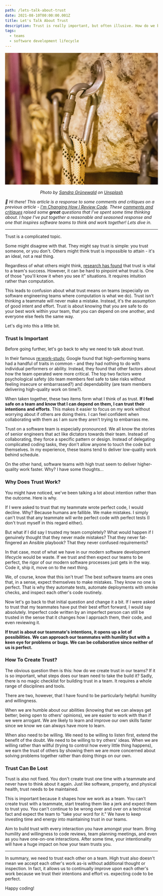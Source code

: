 ```yaml
---
path: /lets-talk-about-trust
date: 2021-08-10T00:00:00.001Z
title: Let's Talk About Trust
description: Trust is really important, but often illusive. How do we build it on our teams to help oursleves build great software? 
tags:
  - teams
  - software development lifecycle
---
```


![](../assets/sandra-grunewald-erqADkxgbKM-unsplash.jpg)

<center>

<i>

Photo by <a href="https://unsplash.com/@elmuff?utm_source=unsplash&utm_medium=referral&utm_content=creditCopyText">Sandra Grünewald</a> on <a href="https://unsplash.com/s/photos/carabiner?utm_source=unsplash&utm_medium=referral&utm_content=creditCopyText">Unsplash</a>

</i>

</center>
  

_👋 Hi there! This article is a response to some comments and critiques on a previous article - [I'm Changing How I Review Code](https://dangoslen.me/blog/changing-how-i-review-code/). These [comments and critiques](https://dev.to/dangoslen/i-m-changing-how-i-review-code-328g) raised some **great** questions that I've spent some time thinking about. I hope I've put together a reasonable and seasoned response and one that inspires software teams to think and work together! Lets dive in._

---

Trust is a complicated topic.

Some might disagree with that. They might say trust is simple: you trust someone, or you don't. Others might think trust is impossible to attain - it's an ideal, not a real thing.

Regardless of what others might think, [research has found](https://www.ccl.org/wp-content/uploads/2017/05/why-trust-is-critical-team-success-research-report.pdf) that trust is vital to a team's success. However, it can be hard to pinpoint what trust is. One of those "you'll know it when you see it" situations. It requires intuition rather than computation.

This leads to confusion about what trust means on teams (especially on software engineering teams where computation is what we do). Trust isn't thinking a teammate will never make a mistake. Instead, it's the assumption of good intent and effort. Trust is about knowing that you are safe to do your best work within your team, that you can depend on one another, and everyone else feels the same way.

Let's dig into this a little bit.

### Trust Is Important
Before going further, let's go back to why we need to talk about trust.

In their famous [re:work-study](https://rework.withgoogle.com/blog/five-keys-to-a-successful-google-team/), Google found that high-performing teams had a handful of traits in common - and they had nothing to do with individual performers or ability. Instead, they found that other factors about how the team operated were more critical. The top two factors were psychological safety (do team members feel safe to take risks without feeling insecure or embarrassed?) and dependability (are team members delivering high-quality work on time?).

When taken together, these two items form what I think of as trust. **If I feel safe on a team and know that I can depend on them, I can trust their intentions and efforts**. This makes it easier to focus on my work without worrying about if others are doing theirs. I can feel confident when collaborating with them as I am sure they aren't trying to embarrass me.

Trust on a software team is especially pronounced. We all know the stories of senior engineers that act like dictators towards their team. Instead of collaborating, they force a specific pattern or design. Instead of delegating complicated coding tasks, they don't allow anyone to touch the code but themselves. In my experience, these teams tend to deliver low-quality work behind schedule. 

On the other hand, software teams with high trust seem to deliver higher-quality work faster. Why? I have some thoughts...

### Why Does Trust Work?
You might have noticed, we've been talking a lot about intention rather than the outcome. Here is why.

If I were asked to trust that my teammate wrote perfect code, I would decline. Why? Because humans are fallible. We make mistakes. I simply can't trust that any teammate will write perfect code with perfect tests (I don't trust myself in this regard either).

But what if I did say I trusted my team completely? What would happen if I genuinely thought that they never made mistakes? That they never fat-fingered an Ansible playbook? That they never confused requirements?

In that case, most of what we have in our modern software development lifecycle would be waste. If we trust and then expect our teams to be perfect, the rigor of our modern software processes just gets in the way. Code it, ship it, move on to the next thing.

We, of course, know that this isn't true! The best software teams are ones that, in a sense, expect themselves to make mistakes. They know no one is perfect. That is why they automate tests, automate deployments with smoke checks, and inspect each other's code routinely.

Now let's go back to that initial question and change it a bit. If I were asked to trust that my teammates have put their best effort forward, I would say absolutely. Imperfect code written by an imperfect person can still be trusted in the sense that it changes how I approach them, their code, and even reviewing it.

**If trust is about our teammate's intentions, it opens up a lot of possibilities. We can approach our teammates with humility but with a keen eye for problems or bugs. We can be collaborative since neither of us is perfect.**

### How To Create Trust?
The obvious question then is this: how do we create trust in our teams? If it is so important, what steps does our team need to take the build it?
Sadly, there is no magic checklist for building trust in a team. It requires a whole range of disciplines and tools. 

There are two, however, that I have found to be particularly helpful: humility and willingness.

When we are humble about our abilities (knowing that we can always get better; being open to others' opinions), we are easier to work with than if we were arrogant. We are likely to learn and improve our own skills faster since we know we can always have more to learn.

When also need to be willing. We need to be willing to listen first, extend the benefit of the doubt. We need to be willing to try others' ideas. When we are willing rather than willful (trying to control how every little thing happens), we earn the trust of others by showing them we are more concerned about solving problems together rather than doing things on our own.

### Trust Can Be Lost
Trust is also not fixed. You don't create trust one time with a teammate and never have to think about it again. Just like software, property, and physical health, trust needs to be maintained.

This is important because it shapes how we work as a team. You can't create trust with a teammate, start treating them like a jerk and expect them to trust you. You can't continue to be wrong over and over on a technical fact and expect the team to "take your word for it." We have to keep investing time and energy into maintaining trust in our teams.

Aim to build trust with every interaction you have amongst your team. Bring humility and willingness to code reviews, team planning meetings, and even as you have one-on-one interactions. After some time, your intentionality will have a huge impact on how your team trusts you.

---

In summary, we need to trust each other on a team. High trust also doesn't mean we accept each other's work as-is without additional thought or inspection. In fact, it allows us to continually improve upon each other's work because we trust their intentions and effort vs. expecting code to be perfect.

Happy coding!
